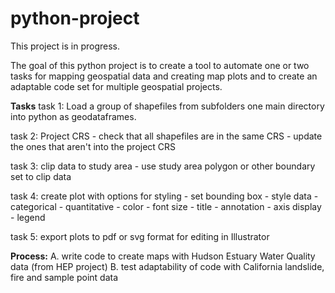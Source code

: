 # python-project


This project is in progress.

The goal of this python project is to create a tool to automate one or two tasks for mapping geospatial data and creating map plots and to create an adaptable code set for multiple geospatial projects. 

**Tasks**
task 1: Load a group of shapefiles from subfolders one main directory into python as geodataframes.

task 2: Project CRS
	- check that all shapefiles are in the same CRS
	- update the ones that aren't into the project CRS

task 3: clip data to study area
	- use study area polygon or other boundary set to clip data

task 4: create plot with options for styling 
	- set bounding box
	- style data 
		- categorical 
		- quantitative 
	- color
	- font size
	- title
	- annotation
	- axis display
	- legend

task 5: export plots to pdf or svg format for editing in Illustrator
	
**Process:** 
A. write code to create maps with Hudson Estuary Water Quality data (from HEP project)
B. test adaptability of code with California landslide, fire and sample point data
 
